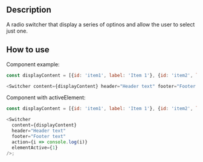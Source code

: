 ## Description

A radio switcher that display a series of optinos and allow the user to select just one.

## How to use

Component example:

```js
const displayContent = [{id: 'item1', label: 'Item 1'}, {id: 'item2', label: 'Item 2'}, {id: 'item3', label: 'Item 3'}];

<Switcher content={displayContent} header="Header text" footer="Footer text" action={i => console.log(i)} />;
```

Component with activeElement:

```js
const displayContent = [{id: 'item1', label: 'Item 1'}, {id: 'item2', label: 'Item 2'}, {id: 'item3', label: 'Item 3'}];

<Switcher
  content={displayContent}
  header="Header text"
  footer="Footer text"
  action={i => console.log(i)}
  elementActive={1}
/>;
```
